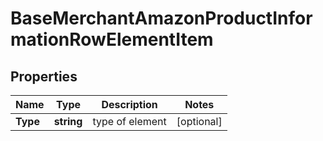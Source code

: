 # BaseMerchantAmazonProductInformationRowElementItem


## Properties

| Name | Type | Description | Notes |
|------------ | ------------- | ------------- | -------------|
**Type** | **string** | type of element |[optional]|